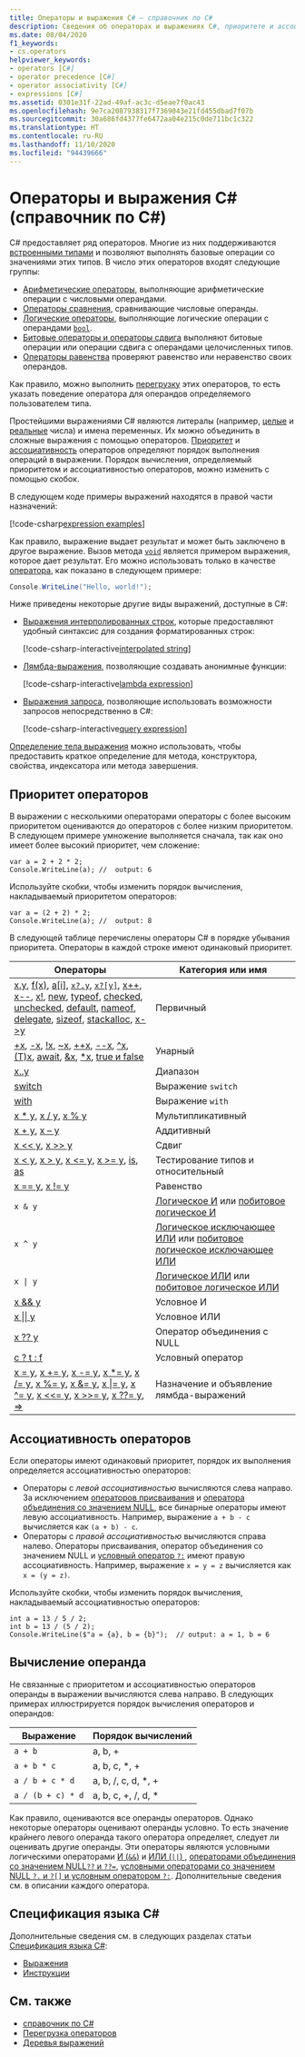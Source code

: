```yaml
---
title: Операторы и выражения C# — справочник по C#
description: Сведения об операторах и выражениях C#, приоритете и ассоциативности операторов
ms.date: 08/04/2020
f1_keywords:
- cs.operators
helpviewer_keywords:
- operators [C#]
- operator precedence [C#]
- operator associativity [C#]
- expressions [C#]
ms.assetid: 0301e31f-22ad-49af-ac3c-d5eae7f0ac43
ms.openlocfilehash: 9e7ca2087938317f7369043e21fd455dbad7f07b
ms.sourcegitcommit: 30a686fd4377fe6472aa04e215c0de711bc1c322
ms.translationtype: HT
ms.contentlocale: ru-RU
ms.lasthandoff: 11/10/2020
ms.locfileid: "94439666"
---
```

# <a name="c-operators-and-expressions-c-reference"></a>Операторы и выражения C# (справочник по C#)

C# предоставляет ряд операторов. Многие из них поддерживаются [встроенными типами](../builtin-types/built-in-types.md) и позволяют выполнять базовые операции со значениями этих типов. В число этих операторов входят следующие группы:

- [Арифметические операторы](arithmetic-operators.md), выполняющие арифметические операции с числовыми операндами.
- [Операторы сравнения](comparison-operators.md), сравнивающие числовые операнды.
- [Логические операторы](boolean-logical-operators.md), выполняющие логические операции с операндами [`bool`](../builtin-types/bool.md).
- [Битовые операторы и операторы сдвига](bitwise-and-shift-operators.md) выполняют битовые операции или операции сдвига с операндами целочисленных типов.
- [Операторы равенства](equality-operators.md) проверяют равенство или неравенство своих операндов.

Как правило, можно выполнить [перегрузку](operator-overloading.md) этих операторов, то есть указать поведение оператора для операндов определяемого пользователем типа.

Простейшими выражениями C# являются литералы (например, [целые](../builtin-types/integral-numeric-types.md#integer-literals) и [реальные](../builtin-types/floating-point-numeric-types.md#real-literals) числа) и имена переменных. Их можно объединить в сложные выражения с помощью операторов. [Приоритет](#operator-precedence) и [ассоциативность](#operator-associativity) операторов определяют порядок выполнения операций в выражении. Порядок вычисления, определяемый приоритетом и ассоциативностью операторов, можно изменить с помощью скобок.

В следующем коде примеры выражений находятся в правой части назначений:

[!code-csharp[expression examples](snippets/shared/Overview.cs#Expressions)]

Как правило, выражение выдает результат и может быть заключено в другое выражение. Вызов метода [`void`](../builtin-types/void.md) является примером выражения, которое дает результат. Его можно использовать только в качестве [оператора](../../programming-guide/statements-expressions-operators/statements.md), как показано в следующем примере:

```csharp
Console.WriteLine("Hello, world!");
```

Ниже приведены некоторые другие виды выражений, доступные в C#:

- [Выражения интерполированных строк](../tokens/interpolated.md), которые предоставляют удобный синтаксис для создания форматированных строк:

  [!code-csharp-interactive[interpolated string](snippets/shared/Overview.cs#InterpolatedString)]

- [Лямбда-выражения](lambda-expressions.md), позволяющие создавать анонимные функции:

  [!code-csharp-interactive[lambda expression](snippets/shared/Overview.cs#Lambda)]

- [Выражения запроса](../keywords/query-keywords.md), позволяющие использовать возможности запросов непосредственно в C#:

  [!code-csharp-interactive[query expression](snippets/shared/Overview.cs#Query)]

[Определение тела выражения](../../programming-guide/statements-expressions-operators/expression-bodied-members.md) можно использовать, чтобы предоставить краткое определение для метода, конструктора, свойства, индексатора или метода завершения.

## <a name="operator-precedence"></a>Приоритет операторов

В выражении с несколькими операторами операторы с более высоким приоритетом оцениваются до операторов с более низким приоритетом. В следующем примере умножение выполняется сначала, так как оно имеет более высокий приоритет, чем сложение:

```csharp-interactive
var a = 2 + 2 * 2;
Console.WriteLine(a); //  output: 6
```

Используйте скобки, чтобы изменить порядок вычисления, накладываемый приоритетом операторов:

```csharp-interactive
var a = (2 + 2) * 2;
Console.WriteLine(a); //  output: 8
```

В следующей таблице перечислены операторы C# в порядке убывания приоритета. Операторы в каждой строке имеют одинаковый приоритет.

| Операторы | Категория или имя |
| --------- | ---------------- |
| [x.y](member-access-operators.md#member-access-expression-), [f(x)](member-access-operators.md#invocation-expression-), [a&#91;i&#93;](member-access-operators.md#indexer-operator-), [`x?.y`](member-access-operators.md#null-conditional-operators--and-), [`x?[y]`](member-access-operators.md#null-conditional-operators--and-), [x++](arithmetic-operators.md#increment-operator-), [x--](arithmetic-operators.md#decrement-operator---), [x!](null-forgiving.md), [new](new-operator.md), [typeof](type-testing-and-cast.md#typeof-operator), [checked](../keywords/checked.md), [unchecked](../keywords/unchecked.md), [default](default.md), [nameof](nameof.md), [delegate](delegate-operator.md), [sizeof](sizeof.md), [stackalloc](stackalloc.md), [x->y](pointer-related-operators.md#pointer-member-access-operator--) | Первичный |
| [+x](arithmetic-operators.md#unary-plus-and-minus-operators), [-x](arithmetic-operators.md#unary-plus-and-minus-operators), [\!x](boolean-logical-operators.md#logical-negation-operator-), [~x](bitwise-and-shift-operators.md#bitwise-complement-operator-), [++x](arithmetic-operators.md#increment-operator-), [--x](arithmetic-operators.md#decrement-operator---), [^x](member-access-operators.md#index-from-end-operator-), [(T)x](type-testing-and-cast.md#cast-expression), [await](await.md), [&x](pointer-related-operators.md#address-of-operator-), [*x](pointer-related-operators.md#pointer-indirection-operator-), [true и false](true-false-operators.md) | Унарный |
| [x..y](member-access-operators.md#range-operator-) | Диапазон |
| [switch](switch-expression.md) | Выражение `switch` |
| [with](with-expression.md) | Выражение `with` |
| [x * y](arithmetic-operators.md#multiplication-operator-), [x / y](arithmetic-operators.md#division-operator-), [x % y](arithmetic-operators.md#remainder-operator-) | Мультипликативный|
| [x + y](arithmetic-operators.md#addition-operator-), [x – y](arithmetic-operators.md#subtraction-operator--) | Аддитивный |
| [x \<\<  y](bitwise-and-shift-operators.md#left-shift-operator-), [x >> y](bitwise-and-shift-operators.md#right-shift-operator-) | Сдвиг |
| [x \< y](comparison-operators.md#less-than-operator-), [x > y](comparison-operators.md#greater-than-operator-), [x \<= y](comparison-operators.md#less-than-or-equal-operator-), [x >= y](comparison-operators.md#greater-than-or-equal-operator-), [is](type-testing-and-cast.md#is-operator), [as](type-testing-and-cast.md#as-operator) | Тестирование типов и относительный |
| [x == y](equality-operators.md#equality-operator-), [x != y](equality-operators.md#inequality-operator-) | Равенство |
| `x & y` | [Логическое И](boolean-logical-operators.md#logical-and-operator-) или [побитовое логическое И](bitwise-and-shift-operators.md#logical-and-operator-) |
| `x ^ y` | [Логическое исключающее ИЛИ](boolean-logical-operators.md#logical-exclusive-or-operator-) или [побитовое логическое исключающее ИЛИ](bitwise-and-shift-operators.md#logical-exclusive-or-operator-) |
| <code>x &#124; y</code> | [Логическое ИЛИ](boolean-logical-operators.md#logical-or-operator-) или [побитовое логическое ИЛИ](bitwise-and-shift-operators.md#logical-or-operator-) |
| [x && y](boolean-logical-operators.md#conditional-logical-and-operator-) | Условное И |
| [x &#124;&#124; y](boolean-logical-operators.md#conditional-logical-or-operator-) | Условное ИЛИ |
| [x ?? y](null-coalescing-operator.md) | Оператор объединения с NULL |
| [c ? t : f](conditional-operator.md) | Условный оператор |
| [x = y](assignment-operator.md), [x += y](arithmetic-operators.md#compound-assignment), [x -= y](arithmetic-operators.md#compound-assignment), [x *= y](arithmetic-operators.md#compound-assignment), [x /= y](arithmetic-operators.md#compound-assignment), [x %= y](arithmetic-operators.md#compound-assignment), [x &= y](boolean-logical-operators.md#compound-assignment), [x &#124;= y](boolean-logical-operators.md#compound-assignment), [x ^= y](boolean-logical-operators.md#compound-assignment), [x <<= y](bitwise-and-shift-operators.md#compound-assignment), [x >>= y](bitwise-and-shift-operators.md#compound-assignment), [x ??= y](null-coalescing-operator.md), [=>](lambda-operator.md) | Назначение и объявление лямбда-выражений |

## <a name="operator-associativity"></a>Ассоциативность операторов

Если операторы имеют одинаковый приоритет, порядок их выполнения определяется ассоциативностью операторов:

- Операторы с *левой ассоциативностью* вычисляются слева направо. За исключением [операторов присваивания](assignment-operator.md) и [оператора объединения со значением NULL](null-coalescing-operator.md), все бинарные операторы имеют левую ассоциативность. Например, выражение `a + b - c` вычисляется как `(a + b) - c`.
- Операторы с *правой ассоциативностью* вычисляются справа налево. Операторы присваивания, оператор объединения со значением NULL и [условный оператор `?:`](conditional-operator.md) имеют правую ассоциативность. Например, выражение `x = y = z` вычисляется как `x = (y = z)`.

Используйте скобки, чтобы изменить порядок вычисления, накладываемый ассоциативностью операторов:

```csharp-interactive
int a = 13 / 5 / 2;
int b = 13 / (5 / 2);
Console.WriteLine($"a = {a}, b = {b}");  // output: a = 1, b = 6
```

## <a name="operand-evaluation"></a>Вычисление операнда

Не связанные с приоритетом и ассоциативностью операторов операнды в выражении вычисляются слева направо. В следующих примерах иллюстрируется порядок вычисления операторов и операндов:

| Выражение | Порядок вычислений |
| ---------- | ------------------- |
|`a + b`|a, b, +|
|`a + b * c`|a, b, c, *, +|
|`a / b + c * d`|a, b, /, c, d, *, +|
|`a / (b + c) * d`|a, b, c, +, /, d, *|

Как правило, оцениваются все операнды операторов. Однако некоторые операторы оценивают операнды условно. То есть значение крайнего левого операнда такого оператора определяет, следует ли оценивать другие операнды. Эти операторы являются условными логическими операторами [И (`&&`)](boolean-logical-operators.md#conditional-logical-and-operator-) и [ИЛИ (`||`) ](boolean-logical-operators.md#conditional-logical-or-operator-), [операторами объединения со значением NULL`??` и `??=`](null-coalescing-operator.md), [условными операторами со значением NULL `?.` и `?[]` и ](member-access-operators.md#null-conditional-operators--and-)[условным оператором `?:`](conditional-operator.md). Дополнительные сведения см. в описании каждого оператора.

## <a name="c-language-specification"></a>Спецификация языка C#

Дополнительные сведения см. в следующих разделах статьи [Спецификация языка C#](~/_csharplang/spec/introduction.md):

- [Выражения](~/_csharplang/spec/expressions.md)
- [Инструкции](~/_csharplang/spec/expressions.md#operators)

## <a name="see-also"></a>См. также

- [справочник по C#](../index.md)
- [Перегрузка операторов](operator-overloading.md)
- [Деревья выражений](../../programming-guide/concepts/expression-trees/index.md)
